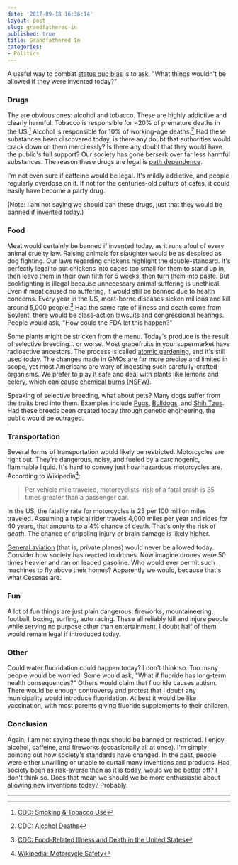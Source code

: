 ```yaml
---
date: '2017-09-18 16:36:14'
layout: post
slug: grandfathered-in
published: true
title: Grandfathered In
categories:
- Politics
---
```


A useful way to combat [status quo bias](https://en.wikipedia.org/wiki/Status_quo_bias) is to ask, "What things wouldn't be allowed if they were invented today?"


### Drugs

The are obvious ones: alcohol and tobacco. These are highly addictive and clearly harmful. Tobacco is responsible for ≈20% of premature deaths in the US.[^tobacco] Alcohol is responsible for 10% of working-age deaths.[^alcohol] Had these substances been discovered today, is there any doubt that authorities would crack down on them mercilessly? Is there any doubt that they would have the public's full support? Our society has gone berserk over far less harmful substances. The reason these drugs are legal is [path dependence](https://en.wikipedia.org/wiki/Path_dependence).

I'm not even sure if caffeine would be legal. It's mildly addictive, and people regularly overdose on it. If not for the centuries-old culture of cafés, it could easily have become a party drug.

<!-- prescription only: most over-the-counter medications (cough syrup, tylenol) -->

(Note: I am not saying we should ban these drugs, just that they would be banned if invented today.)


### Food

Meat would certainly be banned if invented today, as it runs afoul of every animal cruelty law. Raising animals for slaughter would be as despised as dog fighting. Our laws regarding chickens highlight the double-standard. It's perfectly legal to put chickens into cages too small for them to stand up in, then leave them in their own filth for 6 weeks, then [turn them into paste](https://en.wikipedia.org/wiki/Mechanically_separated_meat). But cockfighting is illegal because unnecessary animal suffering is unethical. Even if meat caused no suffering, it would still be banned due to health concerns. Every year in the US, meat-borne diseases sicken millions and kill around 5,000 people.[^meat] Had the same rate of illness and death come from Soylent, there would be class-action lawsuits and congressional hearings. People would ask, "How could the FDA let this happen?"

Some plants might be stricken from the menu. Today's produce is the result of selective breeding… or worse. Most grapefruits in your supermarket have radioactive ancestors. The process is called [atomic gardening](https://en.wikipedia.org/wiki/Atomic_gardening), and it's still used today. The changes made in GMOs are far more precise and limited in scope, yet most Americans are wary of ingesting such carefully-crafted organisms. We prefer to play it safe and deal with plants like lemons and celery, which can [cause chemical burns (NSFW)](https://en.wikipedia.org/wiki/Phytophotodermatitis).

Speaking of selective breeding, what about pets? Many dogs suffer from the traits bred into them. Examples include [Pugs](https://en.wikipedia.org/wiki/Pug#Health_problems), [Bulldogs](https://en.wikipedia.org/wiki/Bulldog#Health), and [Shih Tzus](https://en.wikipedia.org/wiki/Shih_Tzu#Health). Had these breeds been created today through genetic engineering, the public would be outraged.


### Transportation

Several forms of transportation would likely be restricted. Motorcycles are right out. They're dangerous, noisy, and fueled by a carcinogenic, flammable liquid. It's hard to convey just how hazardous motorcycles are. According to Wikipedia[^motorcycle]:

> Per vehicle mile traveled, motorcyclists' risk of a fatal crash is 35 times greater than a passenger car.

In the US, the fatality rate for motorcycles is 23 per 100 million miles traveled. Assuming a typical rider travels 4,000 miles per year and rides for 40 years, that amounts to a 4% chance of death. That's only the risk of *death*. The chance of crippling injury or brain damage is likely higher.

[General aviation](https://en.wikipedia.org/wiki/General_aviation) (that is, private planes) would never be allowed today. Consider how society has reacted to drones. Now imagine drones were 50 times heavier and ran on leaded gasoline. Who would ever permit such machines to fly above their homes? Apparently we would, because that's what Cessnas are.


### Fun

A lot of fun things are just plain dangerous: fireworks, mountaineering, football, boxing, surfing, auto racing. These all reliably kill and injure people while serving no purpose other than entertainment. I doubt half of them would remain legal if introduced today.


### Other

Could water fluoridation could happen today? I don't think so. Too many people would be worried. Some would ask, "What if fluoride has long-term health consequences?" Others would claim that fluoride causes autism. There would be enough controversy and protest that I doubt any municipality would introduce fluoridation. At best it would be like vaccination, with most parents giving fluoride supplements to their children.

<!-- Paper money. -->
<!-- subwoofers? -->


### Conclusion

Again, I am not saying these things should be banned or restricted. I enjoy alcohol, caffeine, and fireworks (occasionally all at once). I'm simply pointing out how society's standards have changed. In the past, people were either unwilling or unable to curtail many inventions and products. Had society been as risk-averse then as it is today, would we be better off? I don't think so. Does that mean we should we be more enthusiastic about allowing new inventions today? Probably.


---

[^tobacco]: [CDC: Smoking & Tobacco Use](https://www.cdc.gov/tobacco/data_statistics/fact_sheets/fast_facts/index.htm)

[^alcohol]: [CDC: Alcohol Deaths](https://www.cdc.gov/features/alcohol-deaths/index.html)

[^motorcycle]: [Wikipedia: Motorcycle Safety](https://en.wikipedia.org/wiki/Motorcycle_safety)

[^meat]: [CDC: Food-Related Illness and Death in the United States](https://wwwnc.cdc.gov/eid/article/5/5/99-0502_article)
